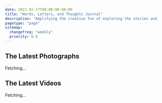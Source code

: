 ```yaml
---
date: 2021-02-17T00:00:00-08:00
title: "Words, Letters, and Thoughts Journal"
description: "Amplifying the creative fun of exploring the stories and builds by living a multi-hyphenate existence"
pagetype: "page"
sitemap:
  changefreq: "weekly"
  priority: 0.8
---
```


<h2>The Latest Photographs</h2>
<ribeiro-social-photos> Fetching... </ribeiro-social-photos>

<h2>The Latest Videos</h2>
<youtube-video-list> Fetching... </youtube-video-list>

